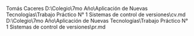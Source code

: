 Tomás Caceres
D:\Colegio\7mo Año\Aplicación de Nuevas Tecnologías\Trabajo Práctico N° 1 Sistemas de control de versiones\cv.md
D:\Colegio\7mo Año\Aplicación de Nuevas Tecnologías\Trabajo Práctico N° 1 Sistemas de control de versiones\pr.md